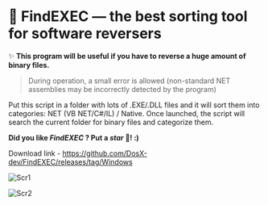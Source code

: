 # 💾 FindEXEC — the best sorting tool for software reversers

✨ **This program will be useful if you have to reverse a huge amount of binary files.**

> During operation, a small error is allowed (non-standard NET assemblies may be incorrectly detected by the program)

Put this script in a folder with lots of .EXE/.DLL files and it will sort them into categories: NET (VB NET/C#/IL) / Native.
Once launched, the script will search the current folder for binary files and categorize them.

**Did you like _FindEXEC_ ? Put a _star_ 🌟!  :)**

Download link - https://github.com/DosX-dev/FindEXEC/releases/tag/Windows

![Scr1](https://raw.githubusercontent.com/DosX-dev/FindEXEC/main/pic.jpg)

![Scr2](https://raw.githubusercontent.com/DosX-dev/FindEXEC/main/screenshot.jpg)
